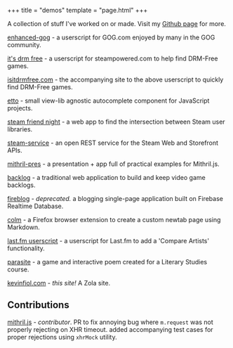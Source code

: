 +++
title = "demos"
template = "page.html"
+++

A collection of stuff I've worked on or made. Visit my [Github page](https://github.com/kevinfiol) for more.

[enhanced-gog](https://github.com/kevinfiol/enhanced-gog) - a userscript for GOG.com enjoyed by many in the GOG community.

[it's drm free](https://github.com/kevinfiol/its-drm-free) - a userscript for steampowered.com to help find DRM-Free games.

[isitdrmfree.com](https://isitdrmfree.com) - the accompanying site to the above userscript to quickly find DRM-Free games.

[etto](https://github.com/kevinfiol/etto) - small view-lib agnostic autocomplete component for JavaScript projects.

[steam friend night](https://sfn.vercel.app) - a web app to find the intersection between Steam user libraries.

[steam-service](https://github.com/kevinfiol/steam-service) - an open REST service for the Steam Web and Storefront APIs.

[mithril-pres](https://mithril.netlify.app/) - a presentation + app full of practical examples for Mithril.js.

[backlog](https://backlog.sheev.net/) - a traditional web application to build and keep video game backlogs.

[fireblog](https://fireblog.vercel.app) - *deprecated.* a blogging single-page application built on Firebase Realtime Database.

[colm](https://addons.mozilla.org/en-US/firefox/addon/colm/) - a Firefox browser extension to create a custom newtab page using Markdown.

[last.fm userscript](https://gitlab.com/kevinfiol/lastfm-artists-userscript) - a userscript for Last.fm to add a 'Compare Artists' functionality.

[parasite](https://keb.itch.io/parasite) - a game and interactive poem created for a Literary Studies course.

[kevinfiol.com](https://github.com/kevinfiol/kevinfiol.com) - *this site!* A Zola site.

## Contributions

[mithril.js](https://github.com/MithrilJS/mithril.js) - *contributor*. PR to fix annoying bug where `m.request` was not properly rejecting on XHR timeout. added accompanying test cases for proper rejections using `xhrMock` utility.
